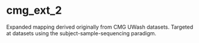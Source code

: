 # cmg_ext_2
Expanded mapping derived originally from CMG UWash datasets. Targeted at datasets using the subject-sample-sequencing paradigm.